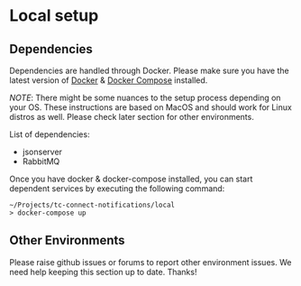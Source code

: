 # Local setup

## Dependencies
Dependencies are handled through Docker. Please make sure you have the latest version of [Docker](https://www.docker.com/products/docker) & [Docker Compose](https://docs.docker.com/compose/install/) installed.

_NOTE_: There might be some nuances to the setup process depending on your OS. These instructions are based on MacOS and should work for Linux distros as well. Please check later section for other environments.

List of dependencies:
* jsonserver
* RabbitMQ

Once you have docker & docker-compose installed, you can start dependent services by executing the following command:
```
~/Projects/tc-connect-notifications/local
> docker-compose up
```



## Other Environments
Please raise github issues or forums to report other environment issues. We need help keeping this section up to date. Thanks!
